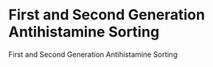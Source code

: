 # First and Second Generation Antihistamine Sorting
 First and Second Generation Antihistamine Sorting
